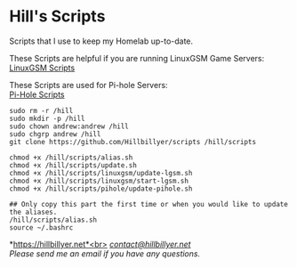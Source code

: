 # Hill's Scripts
Scripts that I use to keep my Homelab up-to-date.<br>

These Scripts are helpful if you are running LinuxGSM Game Servers:<br>
[LinuxGSM Scripts](https://github.com/Hillbillyer/scripts/tree/main/linuxgsm) <br>

These Scripts are used for Pi-hole Servers:<br>
[Pi-Hole Scripts](https://github.com/Hillbillyer/scripts/tree/main/pihole)


```
sudo rm -r /hill
sudo mkdir -p /hill
sudo chown andrew:andrew /hill
sudo chgrp andrew /hill
git clone https://github.com/Hillbillyer/scripts /hill/scripts

chmod +x /hill/scripts/alias.sh
chmod +x /hill/scripts/update.sh
chmod +x /hill/scripts/linuxgsm/update-lgsm.sh
chmod +x /hill/scripts/linuxgsm/start-lgsm.sh
chmod +x /hill/scripts/pihole/update-pihole.sh

## Only copy this part the first time or when you would like to update the aliases.
/hill/scripts/alias.sh
source ~/.bashrc
```

*https://hillbillyer.net*<br>
*contact@hillbillyer.net*<br>
*Please send me an email if you have any questions.*<br>